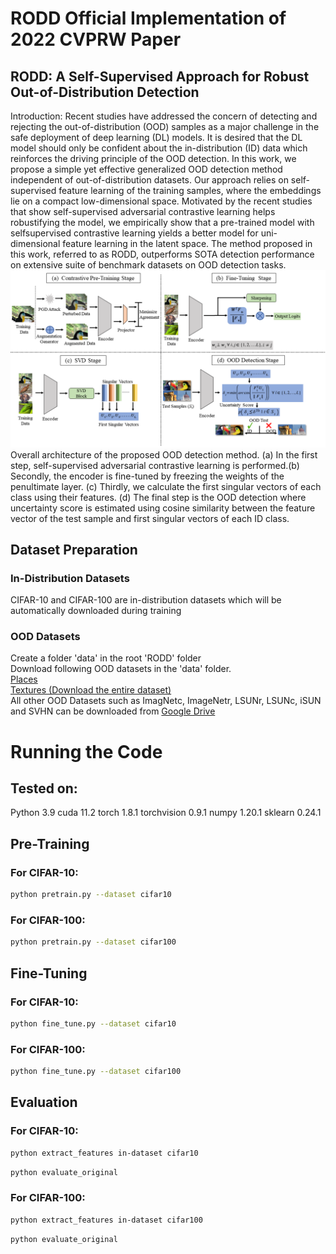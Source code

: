 # RODD Official Implementation of 2022 CVPRW Paper
## RODD: A Self-Supervised Approach for Robust Out-of-Distribution Detection
Introduction: 
Recent studies have addressed the concern of detecting and rejecting the out-of-distribution (OOD) samples as a major challenge in the safe deployment of deep learning (DL) models. It is desired that the DL model should only be confident about the in-distribution (ID) data which reinforces the driving principle of the OOD detection. In this work, we propose a simple yet effective generalized OOD detection method independent of out-of-distribution
datasets. Our approach relies on self-supervised feature learning of the training samples, where the embeddings lie on a compact low-dimensional space. Motivated by the recent studies that show self-supervised adversarial contrastive learning helps robustifying the model, we empirically show that a pre-trained model with selfsupervised contrastive learning yields a better model for uni-dimensional feature learning in the latent space. The method proposed in this work, referred to as RODD, outperforms SOTA detection performance on extensive suite of benchmark datasets on OOD detection tasks.
![pipeline](RODD_Framework.png)
 Overall architecture of the proposed OOD detection method. (a) In the first step, self-supervised adversarial contrastive learning is performed.(b) Secondly, the encoder is fine-tuned by freezing the weights of the penultimate layer. (c) Thirdly, we calculate the first singular vectors of each class using their features. (d) The final step is the OOD detection where uncertainty score is estimated using cosine similarity between the feature vector of the test sample and first singular vectors of each ID class. <br />
## Dataset Preparation
### In-Distribution Datasets
CIFAR-10 and CIFAR-100 are in-distribution datasets which will be automatically downloaded during training
### OOD Datasets
Create a folder 'data' in the root 'RODD' folder<br />
Download following OOD datasets in the 'data' folder. <br />
[Places](http://pages.cs.wisc.edu/~huangrui/imagenet_ood_dataset/iNaturalist.tar.gz)<br />
[Textures (Download the entire dataset)](https://www.robots.ox.ac.uk/~vgg/data/dtd/)<br />
All other OOD Datasets such as ImagNetc, ImageNetr, LSUNr, LSUNc, iSUN and SVHN can be downloaded from [Google Drive](https://drive.google.com/drive/folders/1MLz5C3EjQbAd1M2yktviM0qENXg4jvfz?usp=sharing)
# Running the Code
## Tested on:

Python 3.9
cuda 11.2
torch 1.8.1
torchvision 0.9.1
numpy 1.20.1
sklearn 0.24.1
## **Pre-Training**
### For CIFAR-10:
```bash
python pretrain.py --dataset cifar10
```
### For CIFAR-100:
```bash
python pretrain.py --dataset cifar100
```
## **Fine-Tuning**
### For CIFAR-10:
```bash
python fine_tune.py --dataset cifar10
```
### For CIFAR-100:
```bash
python fine_tune.py --dataset cifar100
```
## **Evaluation**
### For CIFAR-10:
```bash
python extract_features in-dataset cifar10
```
```bash
python evaluate_original
```
### For CIFAR-100:
```bash
python extract_features in-dataset cifar100
```
```bash
python evaluate_original
```

